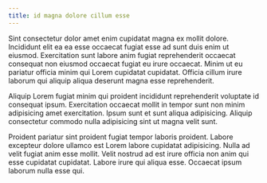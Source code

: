 ```yaml
---
title: id magna dolore cillum esse
---
```


Sint consectetur dolor amet enim cupidatat magna ex mollit dolore. Incididunt elit ea ea esse occaecat fugiat esse ad sunt duis enim ut eiusmod. Exercitation sunt labore anim fugiat reprehenderit occaecat consequat non eiusmod occaecat fugiat eu irure occaecat. Minim ut eu pariatur officia minim qui Lorem cupidatat cupidatat. Officia cillum irure laborum qui aliquip aliqua deserunt magna esse reprehenderit.

Aliquip Lorem fugiat minim qui proident incididunt reprehenderit voluptate id consequat ipsum. Exercitation occaecat mollit in tempor sunt non minim adipisicing amet exercitation. Ipsum sunt et sunt aliqua adipisicing. Aliquip consectetur commodo nulla adipisicing sint ut magna velit sunt.

Proident pariatur sint proident fugiat tempor laboris proident. Labore excepteur dolore ullamco est Lorem labore cupidatat adipisicing. Nulla ad velit fugiat anim esse mollit. Velit nostrud ad est irure officia non anim qui esse cupidatat cupidatat. Labore irure qui aliqua esse. Occaecat ipsum laborum nulla esse qui.